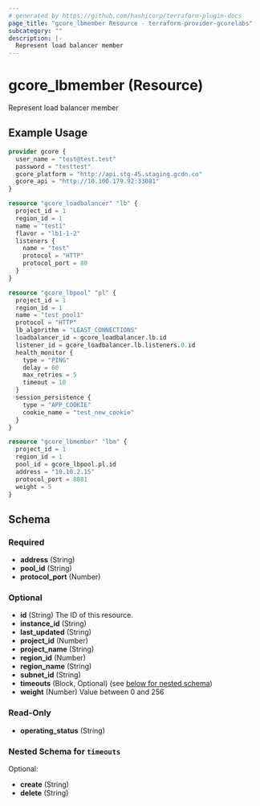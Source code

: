 ```yaml
---
# generated by https://github.com/hashicorp/terraform-plugin-docs
page_title: "gcore_lbmember Resource - terraform-provider-gcorelabs"
subcategory: ""
description: |-
  Represent load balancer member
---
```


# gcore_lbmember (Resource)

Represent load balancer member

## Example Usage

```terraform
provider gcore {
  user_name = "test@test.test"
  password = "testtest"
  gcore_platform = "http://api.stg-45.staging.gcdn.co"
  gcore_api = "http://10.100.179.92:33081"
}

resource "gcore_loadbalancer" "lb" {
  project_id = 1
  region_id = 1
  name = "test1"
  flavor = "lb1-1-2"
  listeners {
    name = "test"
    protocol = "HTTP"
    protocol_port = 80
  }
}

resource "gcore_lbpool" "pl" {
  project_id = 1
  region_id = 1
  name = "test_pool1"
  protocol = "HTTP"
  lb_algorithm = "LEAST_CONNECTIONS"
  loadbalancer_id = gcore_loadbalancer.lb.id
  listener_id = gcore_loadbalancer.lb.listeners.0.id
  health_monitor {
    type = "PING"
    delay = 60
    max_retries = 5
    timeout = 10
  }
  session_persistence {
    type = "APP_COOKIE"
    cookie_name = "test_new_cookie"
  }
}

resource "gcore_lbmember" "lbm" {
  project_id = 1
  region_id = 1
  pool_id = gcore_lbpool.pl.id
  address = "10.10.2.15"
  protocol_port = 8081
  weight = 5
}
```

<!-- schema generated by tfplugindocs -->
## Schema

### Required

- **address** (String)
- **pool_id** (String)
- **protocol_port** (Number)

### Optional

- **id** (String) The ID of this resource.
- **instance_id** (String)
- **last_updated** (String)
- **project_id** (Number)
- **project_name** (String)
- **region_id** (Number)
- **region_name** (String)
- **subnet_id** (String)
- **timeouts** (Block, Optional) (see [below for nested schema](#nestedblock--timeouts))
- **weight** (Number) Value between 0 and 256

### Read-Only

- **operating_status** (String)

<a id="nestedblock--timeouts"></a>
### Nested Schema for `timeouts`

Optional:

- **create** (String)
- **delete** (String)


